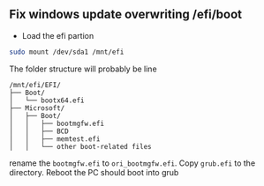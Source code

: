 ## Fix windows update overwriting /efi/boot
- Load the efi partion

```bash
sudo mount /dev/sda1 /mnt/efi
```

The folder structure will probably be line
```
/mnt/efi/EFI/
├── Boot/
│   └── bootx64.efi
├── Microsoft/
│   ├── Boot/
│   │   ├── bootmgfw.efi
│   │   ├── BCD
│   │   ├── memtest.efi
│   │   └── other boot-related files
```

rename the `bootmgfw.efi` to `ori_bootmgfw.efi`. Copy `grub.efi` to the directory. Reboot the PC should boot into grub
